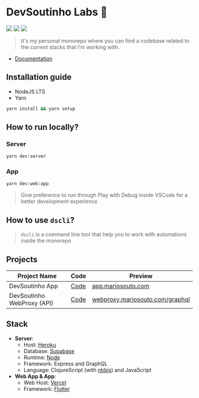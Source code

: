 #  DevSoutinho Labs 🔬
![](https://img.shields.io/badge/Clojure-5981d8?style=flat&logo=clojure&logoColor=64b132) ![](https://img.shields.io/badge/JavaScript-F7DF1E?style=flat&logo=javascript&logoColor=000000) ![](https://img.shields.io/badge/Dart-29aee9?style=flat&logo=dart&logoColor=000000)
>  It's my personal monorepo where you can find a codebase related to the current stacks that I'm working with.

- [Documentation](https://www.notion.so/omariosouto/DevSoutinho-Labs-c426fd348ab24651afb11a7e911f6a0f)


## Installation guide

- NodeJS LTS
- Yarn 

```sh
yarn install && yarn setup
```

## How to run locally?

### Server
```sh
yarn dev:server
```

### App 
```sh
yarn dev:web:app
```
> Give preference to run through Play with Debug inside VSCode for a better development experience

## How to use `dscli`?
> `dscli` is a command line tool that help you to work with automations inside the monorepo


## Projects

| Project Name | Code | Preview |
| --- | --- | --- |
| DevSoutinho App | [Code](https://github.com/devsoutinho/labs/tree/main/_apps/app_devsoutinho_labs) | [app.mariosouto.com](https://app.mariosouto.com) |
| DevSoutinho WebProxy (API) | [Code](https://github.com/devsoutinho/labs/tree/main/_servers/webproxy) | [webproxy.mariosouto.com/graphql](https://webproxy.mariosouto.com/graphql) |

## Stack

- **Server**: 
   - Host: [Heroku](https://www.heroku.com/)
   - Database: [Supabase](https://supabase.com/)
   - Runtime: [Node](https://nodejs.org/)
   - Framework: Express and GraphQL
   - Language: ClojureScript (with [nbbjs](https://github.com/babashka/nbb)) and JavaScript
- **Web App & App**:
   - Web Host: [Vercel](https://vercel.com/)
   - Framework: [Flutter](https://flutter.dev/)

